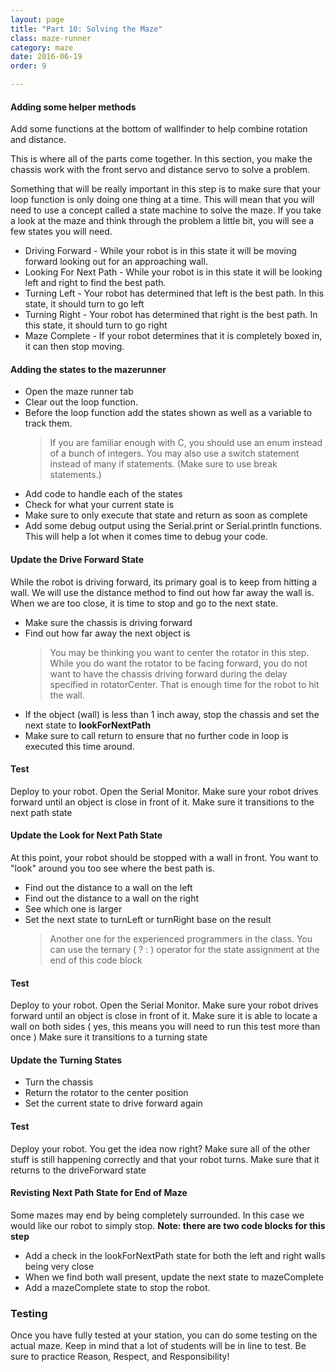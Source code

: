 ```yaml
---
layout: page
title: "Part 10: Solving the Maze"
class: maze-runner
category: maze
date: 2016-06-19
order: 9

---
```

#### Adding some helper methods

Add some functions at the bottom of wallfinder to help combine rotation and distance.

<script src="https://gist.github.com/dennisburton/f54abc0d1dec65b0363668a0b7eb4cd7.js"></script>

This is where all of the parts come together. In this section, you make the chassis work with the front servo and distance servo to solve a problem. 

Something that will be really important in this step is to make sure that your loop function is only doing one thing at a time. This will mean that you will need to use a concept called a state machine to solve the maze. If you take a look at the maze and think through the problem a little bit, you will see a few states you will need.

* Driving Forward - While your robot is in this state it will be moving forward looking out for an approaching wall. 
* Looking For Next Path - While your robot is in this state it will be looking left and right to find the best path.
* Turning Left - Your robot has determined that left is the best path. In this state, it should turn to go left
* Turning Right - Your robot has determined that right is the best path. In this state, it should turn to go right
* Maze Complete - If your robot determines that it is completely boxed in, it can then stop moving.

#### Adding the states to the mazerunner

* Open the maze runner tab
* Clear out the loop function.
* Before the loop function add the states shown as well as a variable to track them.
    > If you are familiar enough with C, you should use an enum instead of a bunch of integers. You may also use a switch statement instead of many if statements. (Make sure to use break statements.)

<script src="https://gist.github.com/dennisburton/577409e129e4d024e52dd379a277cf00.js"></script>

* Add code to handle each of the states 
* Check for what your current state is
* Make sure to only execute that state and return as soon as complete
* Add some debug output using the Serial.print or Serial.println functions. This will help a lot when it comes time to debug your code.


<script src="https://gist.github.com/dennisburton/70436a05680fe850eaa4469e3dd49cba.js"></script>

#### Update the Drive Forward State

While the robot is driving forward, its primary goal is to keep from hitting a wall. We will use the distance method to find out how far away the wall is. When we are too close, it is time to stop and go to the next state.

* Make sure the chassis is driving forward
* Find out how far away the next object is
    > You may be thinking you want to center the rotator in this step. While you do want the rotator to be facing forward, you do not want to have the chassis driving forward during the delay specified in rotatorCenter. That is enough time for the robot to hit the wall.
* If the object (wall) is less than 1 inch away, stop the chassis and set the next state to **lookForNextPath**
* Make sure to call return to ensure that no further code in loop is executed this time around.


<script src="https://gist.github.com/dennisburton/21f457b9a770646f9089fbbf050a40be.js"></script>

#### Test

Deploy to your robot.
Open the Serial Monitor.
Make sure your robot drives forward until an object is close in front of it.
Make sure it transitions to the next path state

#### Update the Look for Next Path State

At this point, your robot should be stopped with a wall in front. You want to "look" around you too see where the best path is. 

* Find out the distance to a wall on the left
* Find out the distance to a wall on the right
* See which one is larger
* Set the next state to turnLeft or turnRight base on the result
    > Another one for the experienced programmers in the class. You can use the ternary ( ? : ) operator for the state assignment at the end of this code block

<script src="https://gist.github.com/dennisburton/dd36ac30cfc219fca00be2483831ecc5.js"></script>

#### Test

Deploy to your robot.
Open the Serial Monitor.
Make sure your robot drives forward until an object is close in front of it.
Make sure it is able to locate a wall on both sides ( yes, this means you will need to run this test more than once )
Make sure it transitions to a turning state

#### Update the Turning States

* Turn the chassis
* Return the rotator to the center position
* Set the current state to drive forward again


<script src="https://gist.github.com/dennisburton/24671a656cdf467263b6f296b0765f0e.js"></script>

#### Test

Deploy your robot.
You get the idea now right? Make sure all of the other stuff is still happening correctly and that your robot turns.
Make sure that it returns to the driveForward state

#### Revisting Next Path State for End of Maze

Some mazes may end by being completely surrounded. In this case we would like our robot to simply stop. **Note: there are two code blocks for this step**

* Add a check in the lookForNextPath state for both the left and right walls being very close
* When we find both wall present, update the next state to mazeComplete
* Add a mazeComplete state to stop the robot.

<script src="https://gist.github.com/dennisburton/1ac08400bc2f35bc3d1f65aa5278d87a.js"></script>

<script src="https://gist.github.com/dennisburton/dfabcf5fc88d6b0923b9ed197759fba6.js"></script>


### Testing

Once you have fully tested at your station, you can do some testing on the actual maze. Keep in mind that a lot of students will be in line to test. Be sure to practice Reason, Respect, and Responsibility!
